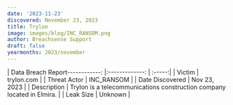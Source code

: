 ```yaml
---
date: '2023-11-23'
discovered: November 23, 2023
title: Trylon
image: images/blog/INC_RANSOM.png
author: Breachsense Support
draft: false
yearmonths: 2023/november
---
```


| Data Breach Report------------:     |:-------------:    | :-----:|
| Victim      | trylon.com      | 
| Threat Actor      | INC_RANSOM      | 
| Date Discovered      | Nov 23, 2023      | 
| Description      | Trylon is a telecommunications construction company located in Elmira.      | 
| Leak Size      | Unknown      | 

